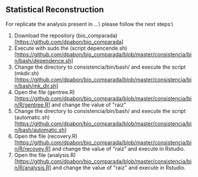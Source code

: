 ## Statistical Reconstruction ##
For replicate the analysis present in ...\\
please follow the next steps:\\
1. Download the repository (bio_comparada)[https://github.com/dpabon/bio_comparada]
2. Execute with sudo the (script depencende.sh)[https://github.com/dpabon/bio_comparada/blob/master/consistencia/bin/bash/dependence.sh]
3. Change the directory to consistencia/bin/bash/ and execute the script (mkdir.sh)[https://github.com/dpabon/bio_comparada/blob/master/consistencia/bin/bash/mk_dir.sh]
4. Open the file (gentree.R)[https://github.com/dpabon/bio_comparada/blob/master/consistencia/bin/R/gentree.R] and change the value of "raiz"
5. Change the directory to consistencia/bin/bash/ and execute the script (automatic.sh)[https://github.com/dpabon/bio_comparada/blob/master/consistencia/bin/bash/automatic.sh]
6. Open the file (recovery.R)[https://github.com/dpabon/bio_comparada/blob/master/consistencia/bin/R/recovey.R] and change the value of "raiz" and execute in Rstudio.
7. Open the file (analysis.R)[https://github.com/dpabon/bio_comparada/blob/master/consistencia/bin/R/analysis.R] and change the value of "raiz" and execute in Rstudio.
